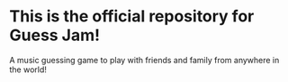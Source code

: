 # This is the official repository for Guess Jam!

A music guessing game to play with friends and family from anywhere in the world!
